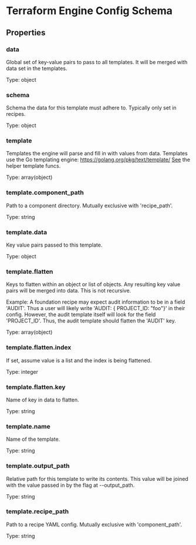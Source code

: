 # Terraform Engine Config Schema

<!-- These files are auto generated -->

## Properties

### data

Global set of key-value pairs to pass to all templates.
It will be merged with data set in the templates.

Type: object

### schema

Schema the data for this template must adhere to. Typically only set in recipes.

Type: object

### template

Templates the engine will parse and fill in with values from data.
Templates use the Go templating engine: https://golang.org/pkg/text/template/
[See](../../template/funcmap.go) the helper template funcs.

Type: array(object)

### template.component_path

Path to a component directory. Mutually exclusive with 'recipe_path'.

Type: string

### template.data

Key value pairs passed to this template.

Type: object

### template.flatten

Keys to flatten within an object or list of objects.
Any resulting key value pairs will be merged into data.
This is not recursive.

Example:
A foundation recipe may expect audit information to be in a field 'AUDIT'.
Thus a user will likely write 'AUDIT: { PROJECT_ID: "foo"}' in their config.
However, the audit template itself will look for the field 'PROJECT_ID'.
Thus, the audit template should flatten the 'AUDIT' key.

Type: array(object)

### template.flatten.index

If set, assume value is a list and the index is being flattened.

Type: integer

### template.flatten.key

Name of key in data to flatten.

Type: string

### template.name

Name of the template.

Type: string

### template.output_path

Relative path for this template to write its contents.
This value will be joined with the value passed in by the flag at
--output_path.

Type: string

### template.recipe_path

Path to a recipe YAML config. Mutually exclusive with 'component_path'.

Type: string
